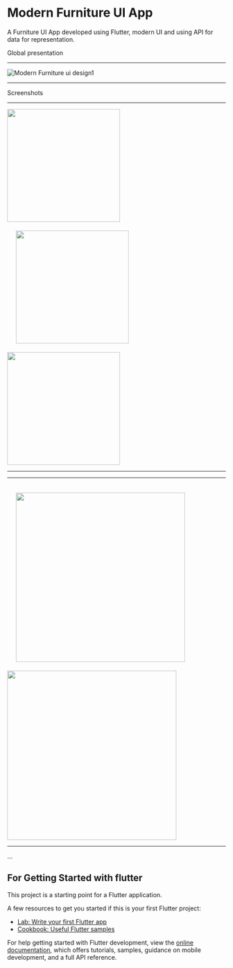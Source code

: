 # Modern Furniture UI App

A Furniture UI App developed using Flutter, modern UI and using API for data for representation.

Global presentation
***
![Modern Furniture ui design1](https://user-images.githubusercontent.com/33179371/202267382-04affd3a-8d9e-4e16-ac5e-27d17372d09b.png)

***

Screenshots

***
<p float="center">
  <img src="https://user-images.githubusercontent.com/33179371/202267723-dede9f05-3c9d-4ec9-b7d4-bba0ac779027.jpg" width=260 align="middle" />
  <img src="https://user-images.githubusercontent.com/33179371/202267818-3a933f08-a0dc-4659-8ca6-b30e803c7529.jpg" width=260 align="middle" hspace="20" vspace="20"/> 
  <img src="https://user-images.githubusercontent.com/33179371/202267890-0e78346a-3861-402a-9a10-648d5216f35e.jpg" width=260 align="middle" />
</p>

***


***

<p float="center">
  <img src="https://user-images.githubusercontent.com/33179371/202268015-c7c4bc54-2185-4ab6-a852-074fc4ea057e.jpg" width=390 align="middle" hspace="20" vspace="20"/>
  <img src="https://user-images.githubusercontent.com/33179371/202268052-71d17480-7a6d-4396-8be6-df6979f17394.jpg" width=390 align="middle" />
</p>

***
...

## For Getting Started with flutter 

This project is a starting point for a Flutter application.

A few resources to get you started if this is your first Flutter project:

- [Lab: Write your first Flutter app](https://docs.flutter.dev/get-started/codelab)
- [Cookbook: Useful Flutter samples](https://docs.flutter.dev/cookbook)

For help getting started with Flutter development, view the
[online documentation](https://docs.flutter.dev/), which offers tutorials,
samples, guidance on mobile development, and a full API reference.

